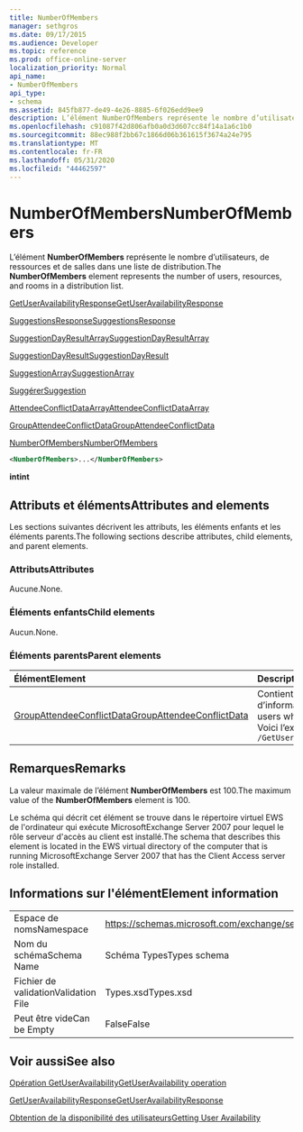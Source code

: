```yaml
---
title: NumberOfMembers
manager: sethgros
ms.date: 09/17/2015
ms.audience: Developer
ms.topic: reference
ms.prod: office-online-server
localization_priority: Normal
api_name:
- NumberOfMembers
api_type:
- schema
ms.assetid: 845fb877-de49-4e26-8885-6f026edd9ee9
description: L’élément NumberOfMembers représente le nombre d’utilisateurs, de ressources et de salles dans une liste de distribution.
ms.openlocfilehash: c91087f42d806afb0a0d3d607cc84f14a1a6c1b0
ms.sourcegitcommit: 88ec988f2bb67c1866d06b361615f3674a24e795
ms.translationtype: MT
ms.contentlocale: fr-FR
ms.lasthandoff: 05/31/2020
ms.locfileid: "44462597"
---
```

# <a name="numberofmembers"></a><span data-ttu-id="dc193-103">NumberOfMembers</span><span class="sxs-lookup"><span data-stu-id="dc193-103">NumberOfMembers</span></span>

<span data-ttu-id="dc193-104">L’élément **NumberOfMembers** représente le nombre d’utilisateurs, de ressources et de salles dans une liste de distribution.</span><span class="sxs-lookup"><span data-stu-id="dc193-104">The **NumberOfMembers** element represents the number of users, resources, and rooms in a distribution list.</span></span> 
  
[<span data-ttu-id="dc193-105">GetUserAvailabilityResponse</span><span class="sxs-lookup"><span data-stu-id="dc193-105">GetUserAvailabilityResponse</span></span>](getuseravailabilityresponse.md)
  
[<span data-ttu-id="dc193-106">SuggestionsResponse</span><span class="sxs-lookup"><span data-stu-id="dc193-106">SuggestionsResponse</span></span>](suggestionsresponse.md)
  
[<span data-ttu-id="dc193-107">SuggestionDayResultArray</span><span class="sxs-lookup"><span data-stu-id="dc193-107">SuggestionDayResultArray</span></span>](suggestiondayresultarray.md)
  
[<span data-ttu-id="dc193-108">SuggestionDayResult</span><span class="sxs-lookup"><span data-stu-id="dc193-108">SuggestionDayResult</span></span>](suggestiondayresult.md)
  
[<span data-ttu-id="dc193-109">SuggestionArray</span><span class="sxs-lookup"><span data-stu-id="dc193-109">SuggestionArray</span></span>](suggestionarray.md)
  
[<span data-ttu-id="dc193-110">Suggérer</span><span class="sxs-lookup"><span data-stu-id="dc193-110">Suggestion</span></span>](suggestion.md)
  
[<span data-ttu-id="dc193-111">AttendeeConflictDataArray</span><span class="sxs-lookup"><span data-stu-id="dc193-111">AttendeeConflictDataArray</span></span>](attendeeconflictdataarray.md)
  
[<span data-ttu-id="dc193-112">GroupAttendeeConflictData</span><span class="sxs-lookup"><span data-stu-id="dc193-112">GroupAttendeeConflictData</span></span>](groupattendeeconflictdata.md)
  
[<span data-ttu-id="dc193-113">NumberOfMembers</span><span class="sxs-lookup"><span data-stu-id="dc193-113">NumberOfMembers</span></span>](numberofmembers.md)
  
```xml
<NumberOfMembers>...</NumberOfMembers>
```

 <span data-ttu-id="dc193-114">**int**</span><span class="sxs-lookup"><span data-stu-id="dc193-114">**int**</span></span>
## <a name="attributes-and-elements"></a><span data-ttu-id="dc193-115">Attributs et éléments</span><span class="sxs-lookup"><span data-stu-id="dc193-115">Attributes and elements</span></span>

<span data-ttu-id="dc193-116">Les sections suivantes décrivent les attributs, les éléments enfants et les éléments parents.</span><span class="sxs-lookup"><span data-stu-id="dc193-116">The following sections describe attributes, child elements, and parent elements.</span></span>
  
### <a name="attributes"></a><span data-ttu-id="dc193-117">Attributs</span><span class="sxs-lookup"><span data-stu-id="dc193-117">Attributes</span></span>

<span data-ttu-id="dc193-118">Aucune.</span><span class="sxs-lookup"><span data-stu-id="dc193-118">None.</span></span>
  
### <a name="child-elements"></a><span data-ttu-id="dc193-119">Éléments enfants</span><span class="sxs-lookup"><span data-stu-id="dc193-119">Child elements</span></span>

<span data-ttu-id="dc193-120">Aucun.</span><span class="sxs-lookup"><span data-stu-id="dc193-120">None.</span></span>
  
### <a name="parent-elements"></a><span data-ttu-id="dc193-121">Éléments parents</span><span class="sxs-lookup"><span data-stu-id="dc193-121">Parent elements</span></span>

|<span data-ttu-id="dc193-122">**Élément**</span><span class="sxs-lookup"><span data-stu-id="dc193-122">**Element**</span></span>|<span data-ttu-id="dc193-123">**Description**</span><span class="sxs-lookup"><span data-stu-id="dc193-123">**Description**</span></span>|
|:-----|:-----|
|[<span data-ttu-id="dc193-124">GroupAttendeeConflictData</span><span class="sxs-lookup"><span data-stu-id="dc193-124">GroupAttendeeConflictData</span></span>](groupattendeeconflictdata.md) <br/> |<span data-ttu-id="dc193-125">Contient des informations sur les conflits d’agrégation concernant le nombre d’utilisateurs disponibles, le nombre d’utilisateurs qui ont des conflits et le nombre d’utilisateurs qui n’ont pas d’informations de disponibilité dans une liste de distribution pour une heure de réunion suggérée.</span><span class="sxs-lookup"><span data-stu-id="dc193-125">Contains aggregate conflict information about the number of users available, the number of users who have conflicts, and the number of users who do not have availability information in a distribution list for a suggested meeting time.</span></span>  <br/> <span data-ttu-id="dc193-126">Voici l’expression XPath de cet élément :</span><span class="sxs-lookup"><span data-stu-id="dc193-126">The following is the XPath expression to this element:</span></span>  <br/>  `/GetUserAvailabilityResponse/SuggestionsResponse/SuggestionDayResultArray/SuggestionDayResult[i]/SuggestionArray/Suggestion[i]/AttendeeConflictDataArray/GroupAttendeeConflictData` <br/> |
   
## <a name="remarks"></a><span data-ttu-id="dc193-127">Remarques</span><span class="sxs-lookup"><span data-stu-id="dc193-127">Remarks</span></span>

<span data-ttu-id="dc193-128">La valeur maximale de l’élément **NumberOfMembers** est 100.</span><span class="sxs-lookup"><span data-stu-id="dc193-128">The maximum value of the **NumberOfMembers** element is 100.</span></span> 
  
<span data-ttu-id="dc193-129">Le schéma qui décrit cet élément se trouve dans le répertoire virtuel EWS de l'ordinateur qui exécute MicrosoftExchange Server 2007 pour lequel le rôle serveur d'accès au client est installé.</span><span class="sxs-lookup"><span data-stu-id="dc193-129">The schema that describes this element is located in the EWS virtual directory of the computer that is running MicrosoftExchange Server 2007 that has the Client Access server role installed.</span></span>
  
## <a name="element-information"></a><span data-ttu-id="dc193-130">Informations sur l'élément</span><span class="sxs-lookup"><span data-stu-id="dc193-130">Element information</span></span>

|||
|:-----|:-----|
|<span data-ttu-id="dc193-131">Espace de noms</span><span class="sxs-lookup"><span data-stu-id="dc193-131">Namespace</span></span>  <br/> |https://schemas.microsoft.com/exchange/services/2006/types  <br/> |
|<span data-ttu-id="dc193-132">Nom du schéma</span><span class="sxs-lookup"><span data-stu-id="dc193-132">Schema Name</span></span>  <br/> |<span data-ttu-id="dc193-133">Schéma Types</span><span class="sxs-lookup"><span data-stu-id="dc193-133">Types schema</span></span>  <br/> |
|<span data-ttu-id="dc193-134">Fichier de validation</span><span class="sxs-lookup"><span data-stu-id="dc193-134">Validation File</span></span>  <br/> |<span data-ttu-id="dc193-135">Types.xsd</span><span class="sxs-lookup"><span data-stu-id="dc193-135">Types.xsd</span></span>  <br/> |
|<span data-ttu-id="dc193-136">Peut être vide</span><span class="sxs-lookup"><span data-stu-id="dc193-136">Can be Empty</span></span>  <br/> |<span data-ttu-id="dc193-137">False</span><span class="sxs-lookup"><span data-stu-id="dc193-137">False</span></span>  <br/> |
   
## <a name="see-also"></a><span data-ttu-id="dc193-138">Voir aussi</span><span class="sxs-lookup"><span data-stu-id="dc193-138">See also</span></span>



[<span data-ttu-id="dc193-139">Opération GetUserAvailability</span><span class="sxs-lookup"><span data-stu-id="dc193-139">GetUserAvailability operation</span></span>](getuseravailability-operation.md)
  
[<span data-ttu-id="dc193-140">GetUserAvailabilityResponse</span><span class="sxs-lookup"><span data-stu-id="dc193-140">GetUserAvailabilityResponse</span></span>](getuseravailabilityresponse.md)


[<span data-ttu-id="dc193-141">Obtention de la disponibilité des utilisateurs</span><span class="sxs-lookup"><span data-stu-id="dc193-141">Getting User Availability</span></span>](https://msdn.microsoft.com/library/d4133fcb-9b0f-4e6b-aadf-a389da83516a%28Office.15%29.aspx)

